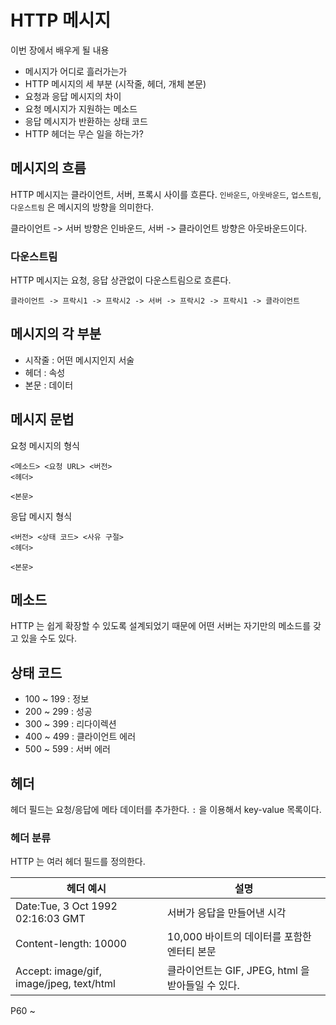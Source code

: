 # HTTP 메시지

이번 장에서 배우게 될 내용

- 메시지가 어디로 흘러가는가
- HTTP 메시지의 세 부분 (시작줄, 헤더, 개체 본문)
- 요청과 응답 메시지의 차이
- 요청 메시지가 지원하는 메소드
- 응답 메시지가 반환하는 상태 코드
- HTTP 헤더는 무슨 일을 하는가?

## 메시지의 흐름

HTTP 메시지는 클라이언트, 서버, 프록시 사이를 흐른다. `인바운드`, `아웃바운드`, `업스트림`, `다운스트림` 은 메시지의 방향을 의미한다.

클라이언트 -> 서버 방향은 인바운드, 서버 -> 클라이언트 방향은 아웃바운드이다.

### 다운스트림

HTTP 메시지는 요청, 응답 상관없이 다운스트림으로 흐른다.

```
클라이언트 -> 프락시1 -> 프락시2 -> 서버 -> 프락시2 -> 프락시1 -> 클라이언트
```

## 메시지의 각 부분

- 시작줄 : 어떤 메시지인지 서술
- 헤더 : 속성
- 본문 : 데이터

## 메시지 문법

요청 메시지의 형식

```
<메소드> <요청 URL> <버전>
<헤더>

<본문>
```

응답 메시지 형식
```
<버전> <상태 코드> <사유 구절>
<헤더>

<본문>
```

## 메소드
HTTP 는 쉽게 확장할 수 있도록 설계되었기 때문에 어떤 서버는 자기만의 메소드를 갖고 있을 수도 있다.

## 상태 코드

- 100 ~ 199 : 정보
- 200 ~ 299 : 성공
- 300 ~ 399 : 리다이렉션
- 400 ~ 499 : 클라이언트 에러
- 500 ~ 599 : 서버 에러

## 헤더

헤더 필드는 요청/응답에 메타 데이터를 추가한다. `:` 을 이용해서 key-value 목록이다.

### 헤더 분류
HTTP 는 여러 헤더 필드를 정의한다.

| 헤더 예시                                    | 설명                                  |
| ---------------------------------------- | ----------------------------------- |
| Date:Tue, 3 Oct 1992 02:16:03 GMT        | 서버가 응답을 만들어낸 시각                     |
| Content-length: 10000                    | 10,000 바이트의 데이터를 포함한 엔터티 본문         |
| Accept: image/gif, image/jpeg, text/html | 클라이언트는 GIF, JPEG, html 을 받아들일 수 있다. |

P60 ~